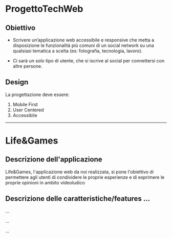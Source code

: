 # ProgettoTechWeb

## Obiettivo
- Scrivere un’applicazione web accessibile e
responsive che metta a disposizione le
funzionalità più comuni di un social network
su una qualsiasi tematica a scelta (es:
fotografia, tecnologia, lavoro).

- Ci sarà un solo tipo di utente, che si iscrive al
social per connettersi con altre persone. 

## Design
La progettazione deve essere:
1. Mobile First
2. User Centered
3. Accessibile

---

# Life&Games
## Descrizione dell'applicazione
Life&Games, l'applicazione web da noi realizzata, si pone l'obiettivo di permettere agli utenti di condividere le proprie esperienze e di esprimere le proprie opinioni in ambito videoludico

## Descrizione delle caratteristiche/features ...
...

...

...